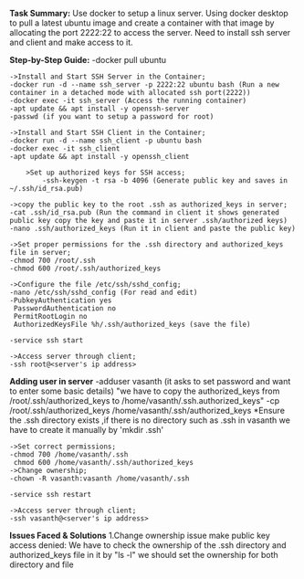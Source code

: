 **Task Summary:**
    Use docker to setup a linux server.
    Using docker desktop to pull a latest ubuntu image and create a container with that image by allocating the port 2222:22 to access the server.
    Need to install ssh server and client and make access to it.

**Step-by-Step Guide:**
    -docker pull ubuntu

    ->Install and Start SSH Server in the Container;
    -docker run -d --name ssh_server -p 2222:22 ubuntu bash (Run a new container in a detached mode with allocated ssh port(2222))
    -docker exec -it ssh_server (Access the running container)
    -apt update && apt install -y openssh-server
    -passwd (if you want to setup a password for root)

    ->Install and Start SSH Client in the Container;
    -docker run -d --name ssh_client -p ubuntu bash
    -docker exec -it ssh_client
    -apt update && apt install -y openssh_client

        >Set up authorized keys for SSH access;
            -ssh-keygen -t rsa -b 4096 (Generate public key and saves in ~/.ssh/id_rsa.pub)

    ->copy the public key to the root .ssh as authorized_keys in server;
    -cat .ssh/id_rsa.pub (Run the command in client it shows generated public key copy the key and paste it in server .ssh/authorized keys)
    -nano .ssh/authorized_keys (Run it in client and paste the public key)

    ->Set proper permissions for the .ssh directory and authorized_keys file in server;
    -chmod 700 /root/.ssh
    -chmod 600 /root/.ssh/authorized_keys

    ->Configure the file /etc/ssh/sshd_config;
    -nano /etc/ssh/sshd_config (For read and edit)
    -PubkeyAuthentication yes
     PasswordAuthentication no
     PermitRootLogin no
     AuthorizedKeysFile %h/.ssh/authorized_keys (save the file)
    
    -service ssh start
    
    ->Access server through client;
    -ssh root@<server's ip address>

**Adding user in server**
    -adduser vasanth (it asks to set password and want to enter some basic details)
     "we have to copy the authorized_keys from /root/.ssh/authorized_keys to /home/vasanth/.ssh.authorized_keys"
    -cp /root/.ssh/authorized_keys /home/vasanth/.ssh/authorized_keys 
     *Ensure the .ssh directory exists ,if there is no directory such as .ssh in vasanth we have to create it manually by 'mkdir .ssh'
     
    ->Set correct permissions;
    -chmod 700 /home/vasanth/.ssh
     chmod 600 /home/vasanth/.ssh/authorized_keys
    ->Change ownership;
    -chown -R vasanth:vasanth /home/vasanth/.ssh

    -service ssh restart

    ->Access server through client;
    -ssh vasanth@<server's ip address>

**Issues Faced & Solutions**
    1.Change ownership issue make public key access denied:
        We have to check the ownership of the .ssh directory and authorized_keys file in it by "ls -l"
        we should set the ownership for both directory and file